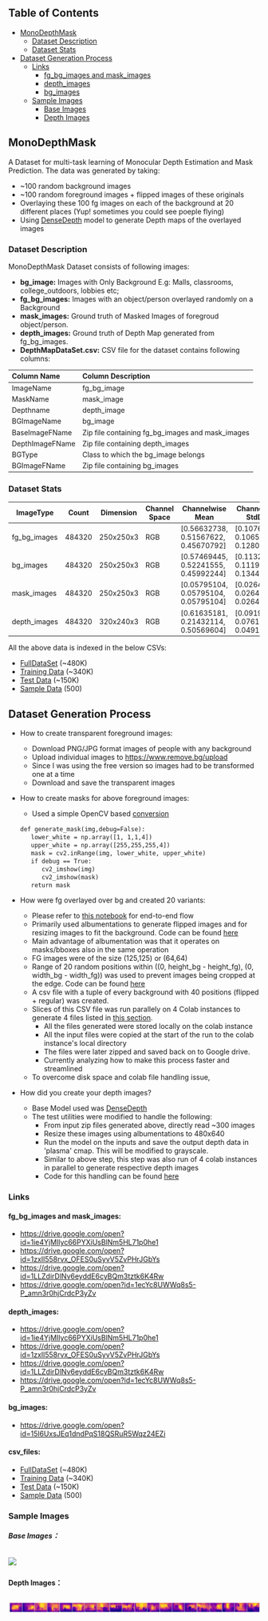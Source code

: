 
## **Table of Contents**

* [MonoDepthMask](#monodepthmask)
    * [Dataset Description](#dataset-description)
    * [Dataset Stats](#dataset-stats)
* [Dataset Generation Process](#dataset-generation-process)
    * [Links](#links)
      + [fg_bg_images and mask_images](#fg_bg_images-and-mask_images)
      + [depth_images](#depth_images)
      + [bg_images](#bg_images)
    * [Sample Images](#sample-images)
      + [Base Images](#base-images)
      + [Depth Images](#depth-images)


<!-- toc -->


## MonoDepthMask
A Dataset for multi-task learning of Monocular Depth Estimation and Mask Prediction. 
The data was generated by taking:
   - ~100 random background images
   - ~100 random foreground images + flipped images of these originals
   - Overlaying these 100 fg images on each of the background at 20 different places (Yup! sometimes you could see poeple flying)
   - Using [DenseDepth](https://github.com/ialhashim/DenseDepth) model to generate Depth maps of the overlayed images
   
### Dataset Description
MonoDepthMask Dataset consists of following images:
- **bg_image:** Images with Only Background E.g: Malls, classrooms, college_outdoors, lobbies etc;
- **fg_bg_images:** Images with an object/person overlayed randomly on a Background
- **mask_images:** Ground truth of Masked Images of foregroud object/person.
- **depth_images:** Ground truth of Depth Map generated from fg_bg_images.
- **DepthMapDataSet.csv:** CSV file for the dataset contains following columns:

| Column Name  | Column Description  |
| :------------ | :------------ |
|  ImageName | fg_bg_image  |
| MaskName  | mask_image   |
| Depthname  |  depth_image |
| BGImageName  | bg_image  |
| BaseImageFName  |  Zip file containing fg_bg_images and mask_images |
|  DepthImageFName | Zip file containing depth_images  |
| BGType  | Class to which the bg_image belongs  |
| BGImageFName  | Zip file containing bg_images |

### Dataset Stats
| ImageType  | Count  |  Dimension  | Channel Space  | Channelwise Mean  | Channelwise StdDev  | Link |
| ------------ | ------------ | ------------ | ------------ | ------------ | ------------ | ------------ |
| fg_bg_images |  484320 |     250x250x3 |  RGB |           [0.56632738, 0.51567622, 0.45670792]  | [0.1076622,  0.10650349, 0.12808967]| https://github.com/rajy4683/MonoMaskDepth/blob/master/README.md#fg_bg_images-and-mask_images |
| bg_images |      484320 |     250x250x3|  RGB|          [0.57469445, 0.52241555, 0.45992244] |  [0.11322354, 0.11195428, 0.13441683] | https://github.com/rajy4683/MonoMaskDepth/blob/master/README.md#bg_images |
| mask_images|    484320|     250x250x3|  RGB|           [0.05795104, 0.05795104, 0.05795104] | [0.02640032, 0.02640032, 0.02640032] | https://github.com/rajy4683/MonoMaskDepth/blob/master/README.md#fg_bg_images-and-mask_images |
| depth_images|   484320|     320x240x3|  RGB|           [0.61635181, 0.21432114, 0.50569604] | [0.09193359, 0.07619106, 0.04919082] | https://github.com/rajy4683/MonoMaskDepth/blob/master/README.md#depth_images |

All the above data is indexed in the below CSVs:           
   * [FullDataSet](https://drive.google.com/open?id=1AlU-92oJHPrbAX-GMheRIWZGXAsHcp8U) (~480K)   
   * [Training Data](https://drive.google.com/open?id=1-2X21tqGlwrJ93RBlOPQEeGsqfQmSyJ2) (~340K)
   * [Test Data](https://drive.google.com/open?id=1-2yGqzdVQ9FycQcdYw91JvK2o7cvn2wC) (~150K)
   * [Sample Data](https://drive.google.com/open?id=1e4dbAD6RbSnhPrMOln6jTH5m79mCLkKR) (500)
 


## Dataset Generation Process
* How to create transparent foreground images:
	* Download PNG/JPG format images of people with any background
	* Upload individual images to https://www.remove.bg/upload 
	* Since I was using the free version so images had to be transformed one at a time
	* Download and save the transparent images
* How to create masks for above foreground images:
	* Used a simple OpenCV based [conversion](https://github.com/rajy4683/MonoMaskDepth/blob/c58e18fd0357453ae09f643c3f1ca8e53db7fcf4/monomaskdepthutils.py#L118)
   ```
   def generate_mask(img,debug=False):    
      lower_white = np.array([1, 1,1,4])
      upper_white = np.array([255,255,255,4])
      mask = cv2.inRange(img, lower_white, upper_white)
      if debug == True:
         cv2_imshow(img)
         cv2_imshow(mask)
      return mask
   ```
* How were fg overlayed over bg and created 20 variants:
   * Please refer to [this notebook](https://github.com/rajy4683/MonoMaskDepth/blob/master/DataGeneratorPipeline.ipynb) for end-to-end flow
   * Primarily used albumentations to generate flipped images and for resizing images to fit the background. Code can be found [here](https://github.com/rajy4683/MonoMaskDepth/blob/c58e18fd0357453ae09f643c3f1ca8e53db7fcf4/monomaskdepthutils.py#L188)
   * Main advantage of albumentation was that it operates on masks/bboxes also in the same operation
   * FG images were of the size (125,125) or (64,64)
   * Range of 20 random positions within ((0, height_bg - height_fg), (0, width_bg - width_fg)) was used to prevent images being cropped at the edge. Code can be found [here](https://github.com/rajy4683/MonoMaskDepth/blob/c58e18fd0357453ae09f643c3f1ca8e53db7fcf4/monomaskdepthutils.py#L227)
   * A csv file with a tuple of every background with 40 positions (flipped + regular) was created.
   * Slices of this CSV file was run parallely on 4 Colab instances to generate 4 files listed in [this section](https://github.com/rajy4683/MonoMaskDepth/blob/master/README.md#fg_bg_images-and-mask_images).
      + All the files generated were stored locally on the colab instance
      + All the input files were copied at the start of the run to the colab instance's local directory
      + The files were later zipped and saved back on to Google drive.
      + Currently analyzing how to make this process faster and streamlined
   * To overcome disk space and colab file handling issue,

* How did you create your depth images?
   * Base Model used was [DenseDepth](https://github.com/ialhashim/DenseDepth/blob/master/DenseDepth.ipynb)
   * The test utilities were modified to handle the following:
      * From input zip files generated above, directly read ~300 images
      * Resize these images using albumentations to 480x640 
      * Run the model on the inputs and save the output depth data in 'plasma' cmap. This will be modified to grayscale.
      * Similar to above step, this step was also run of 4 colab instances in parallel to generate respective depth images
      * Code for this handling can be found [here](https://colab.research.google.com/drive/1QpcN8SE82asljEr5_m_yOFkWE3jvnJhq?authuser=1#scrollTo=vR3sAKJX_CZY)
      

### Links

#### fg_bg_images and mask_images:
   - https://drive.google.com/open?id=1ie4YjMIlyc66PYXiUsBlNm5HL71p0he1 
   - https://drive.google.com/open?id=1zxIl558rvx_OFES0uSyvV5ZvPHrJGbYs 
   - https://drive.google.com/open?id=1LLZdirDlNv6eyddE6cyBQm3tztk6K4Rw 
   - https://drive.google.com/open?id=1ecYc8UWWq8s5-P_amn3r0hjCrdcP3yZv 
#### depth_images:
   - https://drive.google.com/open?id=1ie4YjMIlyc66PYXiUsBlNm5HL71p0he1 
   - https://drive.google.com/open?id=1zxIl558rvx_OFES0uSyvV5ZvPHrJGbYs 
   - https://drive.google.com/open?id=1LLZdirDlNv6eyddE6cyBQm3tztk6K4Rw 
   - https://drive.google.com/open?id=1ecYc8UWWq8s5-P_amn3r0hjCrdcP3yZv
#### bg_images:
   - https://drive.google.com/open?id=15l6UxsJEq1dndPqS18QSRuR5Wqz24EZi    
#### csv_files:
   - [FullDataSet](https://drive.google.com/open?id=1AlU-92oJHPrbAX-GMheRIWZGXAsHcp8U) (~480K)   
   - [Training Data](https://drive.google.com/open?id=1-2X21tqGlwrJ93RBlOPQEeGsqfQmSyJ2) (~340K)
   - [Test Data](https://drive.google.com/open?id=1-2yGqzdVQ9FycQcdYw91JvK2o7cvn2wC) (~150K)
   - [Sample Data](https://drive.google.com/open?id=1e4dbAD6RbSnhPrMOln6jTH5m79mCLkKR) (500)

### Sample Images

##### Base Images：

[![](https://github.com/rajy4683/MonoMaskDepth/blob/master/allimg.png)](https://github.com/rajy4683/MonoMaskDepth/blob/master/allimg.png "Samples of BG/FG_BG/Masks")
----
#### Depth Images：

[![](https://github.com/rajy4683/MonoMaskDepth/blob/master/depthmap.png)](https://github.com/rajy4683/MonoMaskDepth/blob/master/depthmap.png "Depth Images")
----

